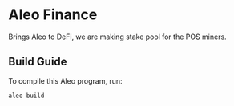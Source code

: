 # Aleo Finance
Brings Aleo to DeFi, we are making stake pool for the POS miners.

## Build Guide

To compile this Aleo program, run:
```bash
aleo build
```



